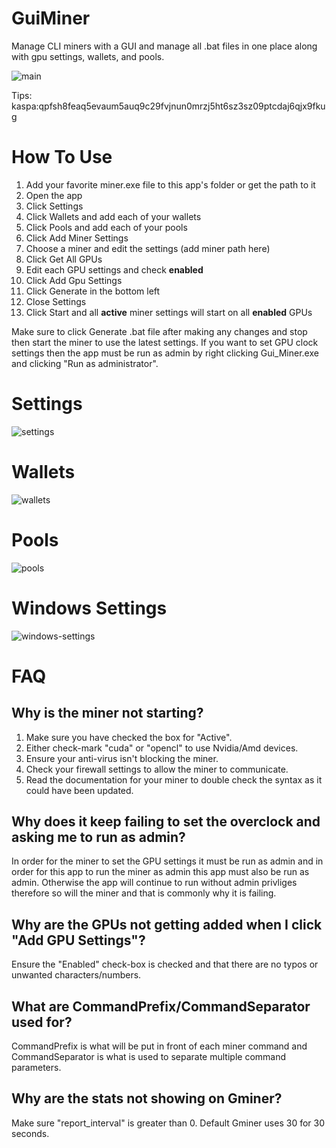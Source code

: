 # GuiMiner
Manage CLI miners with a GUI and manage all .bat files in one place along with gpu settings, wallets, and pools.

![main](https://github.com/peavey2787/GuiMiner/assets/11081113/9dce49d7-8cb1-4177-8d05-b431eed0191a)

Tips: kaspa:qpfsh8feaq5evaum5auq9c29fvjnun0mrzj5ht6sz3sz09ptcdaj6qjx9fkug

# How To Use

1. Add your favorite miner.exe file to this app's folder or get the path to it
2. Open the app
3. Click Settings
4. Click Wallets and add each of your wallets
5. Click Pools and add each of your pools
6. Click Add Miner Settings
7. Choose a miner and edit the settings (add miner path here)
8. Click Get All GPUs
9. Edit each GPU settings and check __enabled__
10. Click Add Gpu Settings
11. Click Generate in the bottom left
12. Close Settings
13. Click Start and all __active__ miner settings will start on all __enabled__ GPUs

Make sure to click Generate .bat file after making any changes and stop then start the miner to use the latest settings. If you want to set GPU clock settings then the app must be run as admin by right clicking Gui_Miner.exe and clicking "Run as administrator".

# Settings
![settings](https://github.com/peavey2787/GuiMiner/assets/11081113/7c26f3e6-d412-43d4-ae01-f8afb5f3d301)

# Wallets
![wallets](https://github.com/peavey2787/GuiMiner/assets/11081113/9fa29829-625f-4108-9ebc-7142f9c74330)

# Pools
![pools](https://github.com/peavey2787/GuiMiner/assets/11081113/e9a60136-65a2-47b3-8ea9-5505f37f59c8)

# Windows Settings
![windows-settings](https://github.com/peavey2787/GuiMiner/assets/11081113/665ea91f-7ee8-4c53-a91e-c3a5985f214b)


# FAQ
## Why is the miner not starting?

1. Make sure you have checked the box for "Active".
2. Either check-mark "cuda" or "opencl" to use Nvidia/Amd devices.
3. Ensure your anti-virus isn't blocking the miner.
4. Check your firewall settings to allow the miner to communicate.
5. Read the documentation for your miner to double check the syntax as it could have been updated.

## Why does it keep failing to set the overclock and asking me to run as admin?

In order for the miner to set the GPU settings it must be run as admin and in order for this app to run the miner as admin this app must also be run as admin. Otherwise the app will continue to run without admin privliges therefore so will the miner and that is commonly why it is failing.

## Why are the GPUs not getting added when I click "Add GPU Settings"?

Ensure the "Enabled" check-box is checked and that there are no typos or unwanted characters/numbers.
   
## What are CommandPrefix/CommandSeparator used for?

CommandPrefix is what will be put in front of each miner command and CommandSeparator is what is used to separate multiple command parameters.

## Why are the stats not showing on Gminer?

Make sure "report_interval" is greater than 0. Default Gminer uses 30 for 30 seconds.
